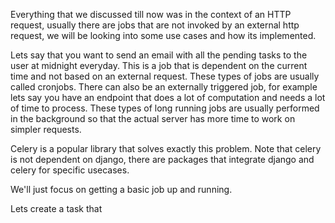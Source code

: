 Everything that we discussed till now was in the context of an HTTP request, usually there are jobs that are not invoked by an external http request, we will be looking into some use cases and how its implemented.

Lets say that you want to send an email with all the pending tasks to the user at midnight everyday. This is a job that is dependent on the current time and not based on an external request. These types of jobs are usually called cronjobs. There can also be an externally triggered job, for example lets say you have an endpoint that does a lot of computation and needs a lot of time to process. These types of long running jobs are usually performed in the background so that the actual server has more time to work on simpler requests.

Celery is a popular library that solves exactly this problem. Note that celery is not dependent on django, there are packages that integrate django and celery for specific usecases.

We'll just focus on getting a basic job up and running.

Lets create a task that
